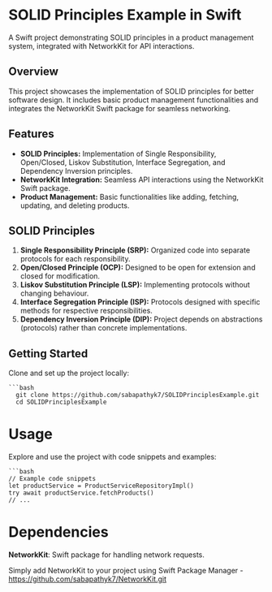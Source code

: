 # SOLID Principles Example in Swift

A Swift project demonstrating SOLID principles in a product management system, integrated with NetworkKit for API interactions.

## Overview

This project showcases the implementation of SOLID principles for better software design. It includes basic product management functionalities and integrates the NetworkKit Swift package for seamless networking.

## Features

- **SOLID Principles:** Implementation of Single Responsibility, Open/Closed, Liskov Substitution, Interface Segregation, and Dependency Inversion principles.
- **NetworkKit Integration:** Seamless API interactions using the NetworkKit Swift package.
- **Product Management:** Basic functionalities like adding, fetching, updating, and deleting products.

## SOLID Principles

1. **Single Responsibility Principle (SRP):** Organized code into separate protocols for each responsibility.
2. **Open/Closed Principle (OCP):** Designed to be open for extension and closed for modification.
3. **Liskov Substitution Principle (LSP):** Implementing protocols without changing behaviour.
4. **Interface Segregation Principle (ISP):** Protocols designed with specific methods for respective responsibilities.
5. **Dependency Inversion Principle (DIP):** Project depends on abstractions (protocols) rather than concrete implementations.

## Getting Started

Clone and set up the project locally:

    ```bash
      git clone https://github.com/sabapathyk7/SOLIDPrinciplesExample.git
      cd SOLIDPrinciplesExample

# Usage

Explore and use the project with code snippets and examples:

    ```bash
    // Example code snippets
    let productService = ProductServiceRepositoryImpl()
    try await productService.fetchProducts()
    // ...

# Dependencies

**NetworkKit**: Swift package for handling network requests.

Simply add NetworkKit to your project using Swift Package Manager - https://github.com/sabapathyk7/NetworkKit.git








